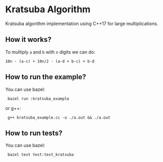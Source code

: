# Kratsuba Algorithm
Kratsuba algorithm implementation using C++17 for large multiplications.

## How it works?

To multiply `a` and `b` with `n` digits we can do:

`10n · (a·c) + 10n/2 · (a·d + b·c) + b·d`

## How to run the example?

You can use bazel:
<div>
<pre><code> bazel run :kratsuba_example
</code></pre>
</div>

or g++:
<div>
<pre><code> g++ kratsuba_example.cc -o ./a.out && ./a.out
</code></pre>
</div>


## How to run tests?

You can use bazel:
<div>
<pre><code> bazel test test:test_kratsuba
</code></pre>
</div>